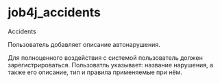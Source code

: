 # job4j_accidents
Accidents

Пользователь добавляет описание автонарушения. 

Для полноценного воздействия с системой пользователь должен зарегистрироваться.
Пользоватль указывает: название нарушения, а также его описание, тип и правила применяемые при нём.
